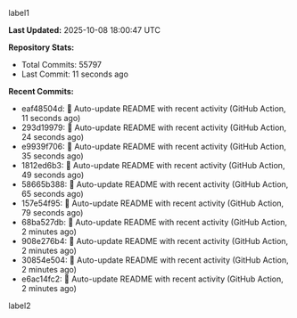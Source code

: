 
label1 
<!-- ACTIVITY_START -->
**Last Updated:** 2025-10-08 18:00:47 UTC

**Repository Stats:**
- Total Commits: 55797
- Last Commit: 11 seconds ago

**Recent Commits:**
- eaf48504d: 🤖 Auto-update README with recent activity (GitHub Action, 11 seconds ago)
- 293d19979: 🤖 Auto-update README with recent activity (GitHub Action, 24 seconds ago)
- e9939f706: 🤖 Auto-update README with recent activity (GitHub Action, 35 seconds ago)
- 1812ed6b3: 🤖 Auto-update README with recent activity (GitHub Action, 49 seconds ago)
- 58665b388: 🤖 Auto-update README with recent activity (GitHub Action, 65 seconds ago)
- 157e54f95: 🤖 Auto-update README with recent activity (GitHub Action, 79 seconds ago)
- 68ba527db: 🤖 Auto-update README with recent activity (GitHub Action, 2 minutes ago)
- 908e276b4: 🤖 Auto-update README with recent activity (GitHub Action, 2 minutes ago)
- 30854e504: 🤖 Auto-update README with recent activity (GitHub Action, 2 minutes ago)
- e6ac14fc2: 🤖 Auto-update README with recent activity (GitHub Action, 2 minutes ago)
<!-- ACTIVITY_END -->

label2

